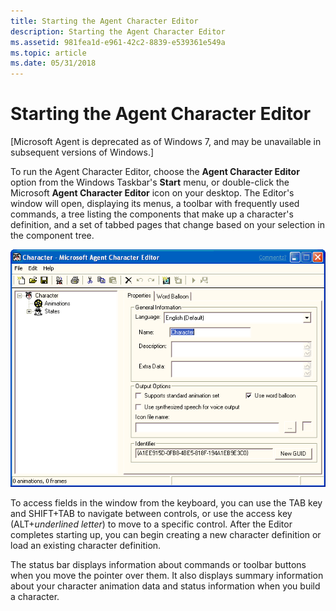```yaml
---
title: Starting the Agent Character Editor
description: Starting the Agent Character Editor
ms.assetid: 981fea1d-e961-42c2-8839-e539361e549a
ms.topic: article
ms.date: 05/31/2018
---
```


# Starting the Agent Character Editor

\[Microsoft Agent is deprecated as of Windows 7, and may be unavailable in subsequent versions of Windows.\]

To run the Agent Character Editor, choose the **Agent Character Editor** option from the Windows Taskbar's **Start** menu, or double-click the Microsoft **Agent Character Editor** icon on your desktop. The Editor's window will open, displaying its menus, a toolbar with frequently used commands, a tree listing the components that make up a character's definition, and a set of tabbed pages that change based on your selection in the component tree.

![](images/f1chared.gif)

To access fields in the window from the keyboard, you can use the TAB key and SHIFT+TAB to navigate between controls, or use the access key (ALT+*underlined letter*) to move to a specific control. After the Editor completes starting up, you can begin creating a new character definition or load an existing character definition.

The status bar displays information about commands or toolbar buttons when you move the pointer over them. It also displays summary information about your character animation data and status information when you build a character.

 

 




